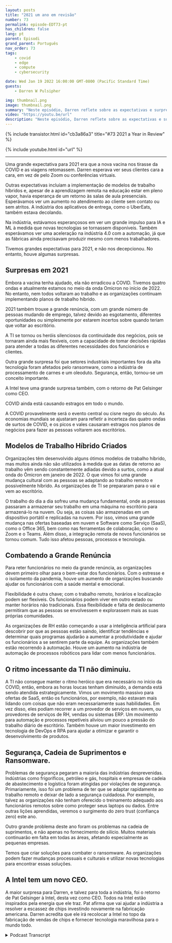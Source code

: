 ```yaml
---
layout: posts
title: "2021 um ano em revisão"
number: 73
permalink: episode-EDT73-pt
has_children: false
lang: pt
parent: Episodi
grand_parent: Português
nav_order: 73
tags:
    - covid
    - edge
    - compute
    - cybersecurity

date: Wed Jan 19 2022 16:00:00 GMT-0800 (Pacific Standard Time)
guests:
    - Darren W Pulsipher

img: thumbnail.png
image: thumbnail.png
summary: "Neste episódio, Darren reflete sobre as expectativas e surpresas de 2021."
video: "https://youtu.be/url"
description: "Neste episódio, Darren reflete sobre as expectativas e surpresas de 2021."
---
```


<div>
{% include transistor.html id="cb3a86a3" title="#73 2021 a Year in Review" %}

{% include youtube.html id="url" %}
</div>

---

Uma grande expectativa para 2021 era que a nova vacina nos tirasse da COVID e as viagens retomassem. Darren esperava ver seus clientes cara a cara, em vez de pelo Zoom ou conferências virtuais.

Outras expectativas incluíam a implementação de modelos de trabalho híbridos e, apesar de a aprendizagem remota na educação estar em pleno vapor, havia esperança de um retorno às salas de aula presenciais. Esperávamos ver um aumento no atendimento ao cliente sem contato ou sem atritos. A indústria dos aplicativos de entrega, como o UberEats, também estava decolando.

Na indústria, estávamos esperançosos em ver um grande impulso para IA e ML à medida que novas tecnologias se tornassem disponíveis. Também esperávamos ver uma aceleração na indústria 4.0 com a automação, já que as fábricas ainda precisavam produzir mesmo com menos trabalhadores.

Tivemos grandes expectativas para 2021, e não nos decepcionou. No entanto, houve algumas surpresas.

## Surpresas em 2021

Embora a vacina tenha ajudado, ela não erradicou a COVID. Tivemos quatro ondas e atualmente estamos no meio da onda Omicron no início de 2022. No entanto, nem todos voltaram ao trabalho e as organizações continuam implementando planos de trabalho híbrido.

2021 também trouxe a grande renúncia, com um grande número de pessoas mudando de emprego, talvez devido ao esgotamento, diferentes oportunidades ou simplesmente por estarem incertos sobre quando teriam que voltar ao escritório.

A TI se tornou os heróis silenciosos da continuidade dos negócios, pois se tornaram ainda mais flexíveis, com a capacidade de tomar decisões rápidas para atender a todas as diferentes necessidades dos funcionários e clientes.

Outra grande surpresa foi que setores industriais importantes fora da alta tecnologia foram afetados pelo ransomware, como a indústria de processamento de carnes e um oleoduto. Segurança, então, tornou-se um conceito importante.

A Intel teve uma grande surpresa também, com o retorno de Pat Gelsinger como CEO.

COVID ainda está causando estragos em todo o mundo.

A COVID provavelmente será o evento central ou cisne negro do século. As economias mundiais se ajustaram para refletir a incerteza das quatro ondas de surtos de COVID, e os picos e vales causaram estragos nos planos de negócios para fazer as pessoas voltarem aos escritórios.

## Modelos de Trabalho Híbrido Criados

Organizações têm desenvolvido alguns ótimos modelos de trabalho híbrido, mas muitos ainda não são utilizados à medida que as datas de retorno ao trabalho vêm sendo constantemente adiadas devido a surtos, como a atual onda do Ômicron em janeiro de 2022. O que vimos foi uma grande mudança cultural com as pessoas se adaptando ao trabalho remoto e possivelmente híbrido. As organizações de TI se prepararam para o vai e vem ao escritório.

O trabalho do dia a dia sofreu uma mudança fundamental, onde as pessoas passaram a armazenar seu trabalho em uma máquina no escritório para armazená-lo na nuvem. Ou seja, as coisas são armazenadas em um dispositivo portátil e replicadas na nuvem. Por isso, vimos uma grande mudança nas ofertas baseadas em nuvem e Software como Serviço (SaaS), como o Office 365, bem como nas ferramentas de colaboração, como o Zoom e o Teams. Além disso, a integração remota de novos funcionários se tornou comum. Tudo isso afetou pessoas, processos e tecnologia.

## Combatendo a Grande Renúncia

Para reter funcionários no meio da grande renúncia, as organizações devem primeiro olhar para o bem-estar dos funcionários. Com o estresse e o isolamento da pandemia, houve um aumento de organizações buscando ajudar os funcionários com a saúde mental e emocional.

Flexibilidade é outra chave; com o trabalho remoto, horários e localização podem ser flexíveis. Os funcionários podem viver em outro estado ou manter horários não tradicionais. Essa flexibilidade e falta de deslocamento permitiram que as pessoas se envolvessem e explorassem mais as suas próprias comunidades.

As organizações de RH estão começando a usar a inteligência artificial para descobrir por que as pessoas estão saindo, identificar tendências e determinar quais programas ajudarão a aumentar a produtividade e ajudar os funcionários a se sentirem parte da equipe. As organizações também estão recorrendo à automação. Houve um aumento na indústria de automação de processos robóticos para lidar com menos funcionários.

## O ritmo incessante da TI não diminuiu.

A TI não consegue manter o ritmo heróico que era necessário no início da COVID, então, embora as horas loucas tenham diminuído, a demanda está sendo atendida estrategicamente. Vimos um movimento massivo para ofertas de SaaS, então os funcionários, por exemplo, não estavam mais lidando com coisas que não eram necessariamente suas habilidades. Em vez disso, eles podiam recorrer a um provedor de serviços em nuvem, ou provedores de serviços de RH, vendas ou sistemas ERP. Um movimento para automação e processos repetíveis aliviou um pouco a pressão do trabalho diário de escritório. Também houve um maior investimento em tecnologia de DevOps e RPA para ajudar a otimizar e garantir o desenvolvimento de produtos.

## Segurança, Cadeia de Suprimentos e Ransomware.

Problemas de segurança pegaram a maioria das indústrias desprevenidas. Indústrias como frigoríficos, petróleo e gás, hospitais e empresas de cadeia de abastecimento e logística foram atingidas por violações de segurança. Primariamente, isso foi um problema de ter que se adaptar rapidamente ao trabalho remoto e deixar de lado a segurança cuidadosa. Por exemplo, talvez as organizações não tenham oferecido o treinamento adequado aos funcionários remotos sobre como proteger seus laptops ou dados. Entre outras lições aprendidas, veremos o surgimento do zero trust (confiança zero) este ano.

Outro grande problema deste ano foram os problemas na cadeia de suprimentos, e não apenas no fornecimento de silício. Muitos materiais continuarão em falta em todas as áreas, afetando especialmente as pequenas empresas.

Temos que criar soluções para combater o ransomware. As organizações podem fazer mudanças processuais e culturais e utilizar novas tecnologias para encontrar essas soluções.

## A Intel tem um novo CEO.

A maior surpresa para Darren, e talvez para toda a indústria, foi o retorno de Pat Gelsinger à Intel, desta vez como CEO. Todos na Intel estão inspirados pela energia que ele traz. Pat afirma que vai ajudar a indústria a resolver a escassez de chips investindo novamente na fabricação americana. Darren acredita que ele irá recolocar a Intel no topo da fabricação de vendas de chips e fornecer tecnologia maravilhosa para o mundo todo.



<details>
<summary> Podcast Transcript </summary>

<p></p>

</details>
